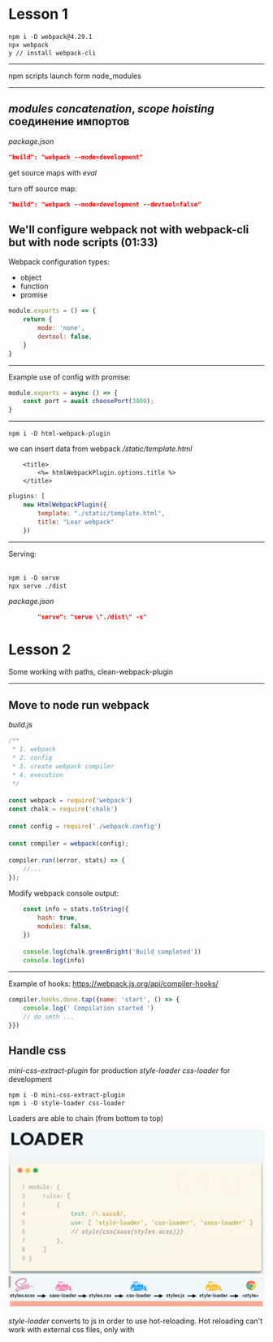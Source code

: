 # Lesson 1
```
npm i -D webpack@4.29.1
npx webpack
y // install webpack-cli
```
---
npm scripts launch form node_modules

---
_modules concatenation_, _scope hoisting_
соединение импортов
---

_package.json_
```json
"build": "webpack --mode=development"
```
get source maps with _eval_

turn off source map:
```json
"build": "webpack --mode=development --devtool=false"
```

We'll configure webpack not with webpack-cli but with node scripts (01:33)
---

Webpack configuration types:
- object
- function
- promise

```javascript
module.exports = () => {
    return {
        mode: 'none',
        devtool: false,
    }
}
```
---
Example use of config with promise:
```javascript
module.exports = async () => {
    const port = await choosePort(3000);
}
```
---

`npm i -D html-webpack-plugin`

we can insert data from webpack
_/static/template.html_
```pug
    <title>
        <%= htmlWebpackPlugin.options.title %>
    </title>
```
```javascript
plugins: [
    new HtmlWebpackPlugin({
        template: "./static/template.html",
        title: "Lear webpack"
    })
```
---
Serving:
```

npm i -D serve
npx serve ./dist
```
_package.json_
```json
        "serve": "serve \"./dist\" -s"
```

# Lesson 2
Some working with paths,
clean-webpack-plugin

---
## Move to node run webpack
_build.js_
```javascript
/**
 * 1. webpack
 * 2. config
 * 3. create webpack compiler
 * 4. execution
 */

const webpack = require('webpack')
const chalk = require('chalk')

const config = require('./webpack.config')

const compiler = webpack(config);

compiler.run((error, stats) => {
    //...
});
```
Modify webpack console output:
```javascript
    const info = stats.toString({
        hash: true,
        modules: false,
    })

    console.log(chalk.greenBright('Build completed'))
    console.log(info)
```
---
Example of hooks:
https://webpack.js.org/api/compiler-hooks/
```javascript
compiler.hooks.done.tap({name: 'start', () => {
    console.log(' Compilation started ')
    // do smth ...
}})
```
## Handle css
_mini-css-extract-plugin_ for production
_style-loader css-loader_ for development
```
npm i -D mini-css-extract-plugin
npm i -D style-loader css-loader
```

Loaders are able to chain (from bottom to top)

![](loaders-chain.png?raw=true)
![](why-style.png?raw=true)

_style-loader_ converts to js in order to use hot-reloading. Hot reloading can't work with external css files, only with <style> tags

_webpack.config.js_
```javascript
module: {
    rules: [
        {
            test: /\.css$/,
            use: [ 'style-loader', 'css-loader' ]
        }
    ]
}
```
---

## 1st look at webpack-dev-server

- Hot reloading is hard to maintain
- Hot reloading modifies code in dev mode, so it is different from prod

we'll test hot reloading
1. setup on server
2. setup on client
3. setup in webpack config
4. setup in source

Webpack V4
_start.js_
```javascript
        setupMiddlewares: (app) => { // add hot middleware
            app.use(
                hot(compiler, {
                    log: false,
                })
            )
        },
```
_webpack.config.js
```javascript
import {HotModuleReplacementPlugin} from "webpac";

        entry: [
            'webpack-hot-middleware/client?reload=true&quiet=true',
            SOURCE_DIRECTORY
        ],
    ...
        plugins:[
            ...
            new HotModuleReplacementPlugin()
        ]
```
_index.js_
```javascript
if (module.hot) {
    module.hot.accept('./simple-components/dom', function() {
        document.body.removeChild(element);
        element = component();
        document.body.appendChild(element);
    })
}
```

Webpack V5
out of the box?
---
react-hot-loader
used instead of webpack-hot-middleware.

# Lesson 3

## detect-port-alt

`npm i -D detect-port-alt inquirer`

---
**3 parts:**
- common
- dev
- prod


---
## babel
`% npm i -D babel-loader @babel/core`

_.babelrc.js_
caching babel config:
```javascript
api.cache.using();
```
---
preset - preconfigured set of plugins
`npm i -D @babel/preset-env`

preset_env doesn't support experimental syntax
`npm i -D @babel/plugin-proposal-class-properties`

makes code more resilient, but slower
```javascript
spec: true
```

make code faster but deviates standard
```javascript
loose: false
```

what types of modules transpiled to:
_cjs_ is bad for webpack optimization
```javascript
modules: false // 'cjs' is bad
```
---
01:05
_.browserslistrc_
---

react, react-dom, react-hot-loader
`npm i react react-dom`
`npm i -D react-hot-loader`
`npm i -D @babel/preset-react`

Modify babel config to setup for development through env

**NOTE: react-hot-loader already looks unnecessary**

---
Deal with css
use css modules:
```javascript
use: [
    'style-loader',
    {
        loader: 'css-loader',
        options: {
            modules: true,
            localIdentName: '[path][name]__[local]--[hash:base64:5',
        }
    }
]
```

install postcss:
`npm i -D postcss-loader`
`npm i -D postcss-preset-env`
inside postcss-preset-env we can setup options for any plugin
```javascript
use: [
    'style-loader',
    ...
    {
        loader: 'postcss-loader',
        options: {
            plugins: [
                env({
                    stage: 0,
                    features: {
                        'custom-media-queries': {
                            importFrom: [{
                                customMedia: {
                                    '--phonePortrait':
                                        '(width <= 414px)',
                                }
                            }]
                        }
                    }
                })
            ]
        }
    }
]
```

![img.png](L3_1.png)
![img.png](L3_2.png)

# Lesson 4.

About hot:
![img.png](l4-1.png)
![img.png](l4-2.png)

---
Excluding node_modules: on dev no, on prod yes because of modern syntax in old browsers
```javascript
test: /\.js$/,
exclude: /node_modules/,
```
---
## ES modules, devtools
Make node to be able to work with ES modules (import...from)

`npm install --save-dev @babel/register`
`npm install --save-dev cross-env`
_package.json_
```json
"start": "cross-env-shell NODE_ENV=development node --require @babel/register \"./scripts/webpack/start.js\"",
```
---
NOTE: babel is not merge, used the first available in the path chain
---

## Fix devtool
`devtool: 'eval-cheap-module-source-map'`
---

source map on prod is helpful when sentry used

_hidden-source-map_ - when source can't be shown for security reason
---

Error: process is not available:
`nmp i -D dotenv-webpack`
plugins:
`new DotenvWebpack(),`
---

## working with images: file-loader

`npm install file-loader --save-dev`
note not working: 
`<img src="../theme/images/myImg.png"/>`

correct:
```jsx
import React from "react";
import myImg from "../theme/images/l4-1.png"
export const MyDom = () => {
    return (
        <div>
            hello
            <img src={myImg}/>
        </div>
    )
}
```
_webpack.common.js_
```javascript
{
    test: /\.(png|jpe?g|gif)$/i,
    use: [
        {
            loader: 'file-loader',
            options: {
                name: 'images/[name].[ext]'
            }
        },
    ],
},
```
---
split to modules:
![img.png](l4-3.png)

## Working with svg
https://vecta.io/blog/best-way-to-embed-svg

`npm i -D @svgr/webpack`

_modules/svg.js_
```javascript
export const loadSvg = () => ({
    module: {
        rules: [
            {
                test: /\.svg$/,
                issuer: /\.js$/,
                use: [
                    '@svgr/webpack',
                    {
                        loader: 'file-loader',
                        options: {
                            name: './images/[name].[ext]'
                        }
                    }
                ]
            },
            {
                test: /\.svg$/,
                issuer: /\.css$/,
                use: [
                    {
                        loader: 'file-loader',
                        options: {
                            name: './images/[name].[ext]'
                        }
                    }
                ]
            }
        ]
    }
})
```

Note: convarting svg to base64 is bad because of productivity
---

## Fonts

Use in css:
![img.png](l5-1.png)

Actual font
![img.png](l5-2.png)

note: system-ui

## sass

## css
Note: for good performance:
- load css for every page separately
- lazy load images
---
To extract css to a separate file:
`npm i -D mini-css-extract-plugin`

Split css into dev and prod
